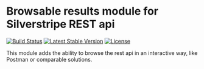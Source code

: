 Browsable results module for Silverstripe REST api
==================================================

[![Build Status](https://travis-ci.org/notthatbad/silverstripe-rest-api-browsable.svg?branch=master)](https://travis-ci.org/notthatbad/silverstripe-rest-api-browsable)
[![Latest Stable Version](https://poser.pugx.org/ntb/silverstripe-rest-api-browsable/v/stable)](https://packagist.org/packages/ntb/silverstripe-rest-api-browsable)
[![License](https://poser.pugx.org/ntb/silverstripe-rest-api-browsable/license)](https://packagist.org/packages/ntb/silverstripe-rest-api-browsable)

This module adds the ability to browse the rest api in an interactive way, like Postman or comparable solutions.